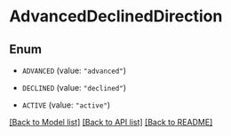 # AdvancedDeclinedDirection

## Enum


* `ADVANCED` (value: `"advanced"`)

* `DECLINED` (value: `"declined"`)

* `ACTIVE` (value: `"active"`)


[[Back to Model list]](../README.md#documentation-for-models) [[Back to API list]](../README.md#documentation-for-api-endpoints) [[Back to README]](../README.md)


